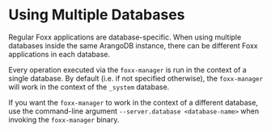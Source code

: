 <a name="using_multiple_databases"></a>
# Using Multiple Databases

Regular Foxx applications are database-specific. When using multiple databases
inside the same ArangoDB instance, there can be different Foxx applications in each
database.

Every operation executed via the `foxx-manager` is run in the context of 
a single database. By default (i.e. if not specified otherwise), the `foxx-manager`
will work in the context of the `_system` database.

If you want the `foxx-manager` to work in the context of a different database,
use the command-line argument `--server.database <database-name>` when invoking
the `foxx-manager` binary.

